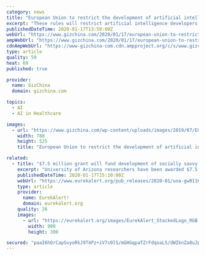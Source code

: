 ```yaml
---
category: news
title: "European Union to restrict the development of artificial intelligence"
excerpt: "These rules will restrict artificial intelligence developers and ensure that these modern technologies are developed in an ethical way. The competent authority of the European Union plans to implement these new regulations in “high-risk sectors”. They include health care, transportation, and other fields. Member states in the European ..."
publishedDateTime: 2020-01-17T13:58:00Z
webUrl: "https://www.gizchina.com/2020/01/17/european-union-to-restrict-the-development-of-artificial-intelligence/"
ampWebUrl: "https://www.gizchina.com/2020/01/17/european-union-to-restrict-the-development-of-artificial-intelligence/amp/"
cdnAmpWebUrl: "https://www-gizchina-com.cdn.ampproject.org/c/s/www.gizchina.com/2020/01/17/european-union-to-restrict-the-development-of-artificial-intelligence/amp/"
type: article
quality: 59
heat: 69
published: true

provider:
  name: GizChina
  domain: gizchina.com

topics:
  - AI
  - AI in Healthcare

images:
  - url: "https://www.gizchina.com/wp-content/uploads/images/2019/07/EU.png"
    width: 788
    height: 525
    title: "European Union to restrict the development of artificial intelligence"

related:
  - title: "$7.5 million grant will fund development of socially savvy artificial intelligence teammates"
    excerpt: "University of Arizona researchers have been awarded $7.5 million to create an artificial intelligence agent that can understand social cues and human interactions, and use that information to help teams achieve their goals. The grant comes from the Defense Advanced Research Projects Agency and is part of DARPA's Artificial Social Intelligence ..."
    publishedDateTime: 2020-01-17T15:10:00Z
    webUrl: "https://www.eurekalert.org/pub_releases/2020-01/uoa-gw011620.php"
    type: article
    provider:
      name: EurekAlert!
      domain: eurekalert.org
    quality: 26
    images:
      - url: "https://eurekalert.org/images/EurekAlert_StackedLogo_RGB.jpg"
        width: 900
        height: 300

secured: "paaI6hOrCapSuyoRkJ9T4Pz+iV7c0lS/mGHGqpaTZrFdqoaLS/dWIknZa8uJpBe/113EAY+lQ/C/WpPrVhMQHQe8ArpdnBC9SzDDl2eKE0YqgsXlhJ1vNysOij7wjvNaAIyGZN5IgupJR/D7EE6EMJ6fjCvfrEWJdMZlhjP5ZnWUcMcAnSp4uqoiqY1SSLmdmuMuBZpJrUNC0GQjzmn1pSmSHaRDKteZdyKKq2hhiYZ6ma7CEp2M5iGM6Rz7ECF67XHG1KrRNNBAifyqcAAYBtxfu6bqXDNwFE9j501Jn6vlB0OyoW9aK3s/K/E6JW+HRuyfkJkN0WUnFtx8BYCRN/jzJglh38P6/+Ppq5Zag9/YFMdUA8kU3ht4Zc6wEfaBfqqSGA/1j+JyvLuZIzv1uXSp7ptPzOsSGV4Z4J8vq0Vm50Y9t1fXs9tCyAybBJkSQprfL+sjvtcyAE/mUlio5g==;/BlRtLK6jj2XFsklsvZXiw=="
---
```


